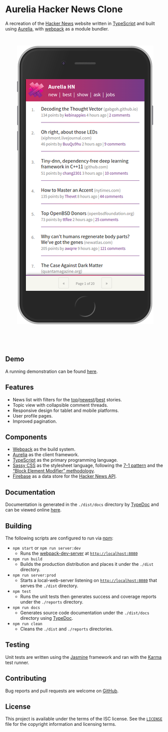 # Aurelia Hacker News Clone

A recreation of the [Hacker News][hn] website written in [TypeScript][ts] and
built using [Aurelia][aurelia], with [webpack][webpack] as a module bundler.

<br />

<p align="center">
  <a href="#readme">
    <img src="./assets/preview.png" alt="Preview" />
  </a>
</p>

<br />
<br />
<br />

## Demo

A running demonstration can be found [here][demo].

## Features

- News list with filters for the
  [top][topstories]/[newest][newstories]/[best][beststories] stories.
- Topic view with collapsible comment threads.
- Responsive design for tablet and mobile platforms.
- User profile pages.
- Improved pagination.

## Components

- [Webpack][webpack] as the build system.
- [Aurelia][aurelia] as the client framework.
- [TypeScript][ts] as the primary programming language.
- [Sassy CSS][scss] as the stylesheet language, following the [7-1 pattern][7-1]
  and the [“Block Element Modifier” methodology][bem].
- [Firebase][firebase] as a data store for the [Hacker News API][hn-api].

## Documentation

Documentation is generated in the `./dist/docs` directory by [TypeDoc][typedoc]
and can be viewed online [here][docs].

## Building

The following scripts are configured to run via [npm][npm]:

- `npm start` or `npm run server:dev`
  - Runs the [webpack-dev-server][dev-server] at
    [`http://localhost:8080`][localhost]
- `npm run build`
  - Builds the production distribution and places it under the `./dist`
    directory.
- `npm run server:prod`
  - Starts a local-web-server listening on [`http://localhost:8080`][localhost]
    that serves the `./dist` directory.
- `npm test`
  - Runs the unit tests then generates success and coverage reports under the
    `./reports` directory.
- `npm run docs`
  - Generates source code documentation under the `./dist/docs` directory using
    [TypeDoc][typedoc].
- `npm run clean`
  - Cleans the `./dist` and `./reports` directories.

## Testing

Unit tests are written using the [Jasmine][jasmine] framework and ran with the
[Karma][karma] test runner.

## Contributing

Bug reports and pull requests are welcome on [GitHub][github].

## License

This project is available under the terms of the ISC license. See the
[`LICENSE`][license] file for the copyright information and licensing terms.

[hn]: https://news.ycombinator.com/news
[ts]: https://www.typescriptlang.org/
[aurelia]: http://aurelia.io/
[webpack]: https://webpack.github.io/
[demo]: https://mikebull94.github.io/aurelia-hacker-news
[topstories]: https://mikebull94.github.io/aurelia-hacker-news/#/news
[beststories]: https://mikebull94.github.io/aurelia-hacker-news/#/best
[newstories]: https://mikebull94.github.io/aurelia-hacker-news/#/newest
[scss]: http://sass-lang.com/
[7-1]: https://sass-guidelin.es/#the-7-1-pattern
[bem]: http://getbem.com/
[firebase]: https://www.npmjs.com/package/firebase
[hn-api]: https://github.com/HackerNews/API
[typedoc]: https://github.com/TypeStrong/typedoc
[docs]: https://mikebull94.github.io/aurelia-hacker-news/dist/docs/
[npm]: https://www.npmjs.com/
[localhost]: http://localhost:8080
[dev-server]: https://github.com/webpack/webpack-dev-server
[jasmine]: https://jasmine.github.io/
[karma]: https://karma-runner.github.io/
[github]: https://github.com/MikeBull94/aurelia-hacker-news
[license]: https://github.com/MikeBull94/aurelia-hacker-news/blob/master/LICENSE

